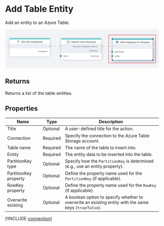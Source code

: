# Add Table Entity

Add an entity to an Azure Table.

![img](../../../../images/flow/add-table-entity.png)


## Returns

Returns a list of the table entities.

## Properties

| Name                   | Type       | Description          |
|------------------------|------------|-------------------|
| Title              | Optional   | A user-defined title for the action.            |
| Connection         | Required   | Specify the connection to the Azure Table Storage account.            |
| Table name         | Required   | The name of the table to insert into.                    |
| Entity             | Required   | The entity data to be inserted into the table.            |
| PartitionKey type  | Optional   | Specify how the `PartitionKey` is determined (e.g., use an entity property).            |
| PartitionKey property | Optional | Define the property name used for the `PartitionKey` (if applicable).                    |
| RowKey property    | Optional   | Define the property name used for the `RowKey` (if applicable).   |
| Overwrite existing | Optional   | A boolean option to specify whether to overwrite an existing entity with the same keys (`true`/`false`). |



[!INCLUDE [connection](connection.md)]
